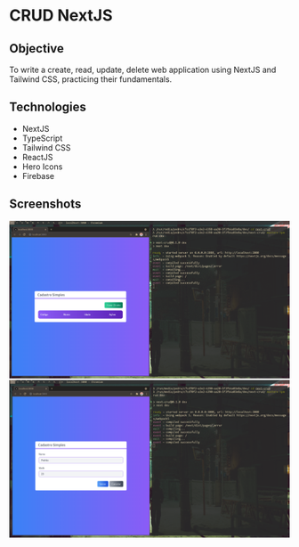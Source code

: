 # CRUD NextJS


## Objective

To write a create, read, update, delete web application using NextJS and Tailwind CSS, practicing their fundamentals.

## Technologies
- NextJS
- TypeScript
- Tailwind CSS
- ReactJS
- Hero Icons
- Firebase

## Screenshots
![CRUD](public/crud1.png "running locally")
![CRUD](public/crud2.png "running locally")
